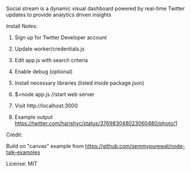 Social stream is a dynamic visual dashboard powered by real-time Twitter updates to provide analytics driven insights


Install Notes:

1. Sign up for Twitter Developer account

2. Update worker/credentials.js 

3. Edit app.js with search criteria

4. Enable debug (optional)

5. Install necessary libraries (listed inside package.json)

6. $>node app.js  //start web server

7. Visit http://localhost:3000 

8. Example output https://twitter.com/harishvc/status/376983048023060480/photo/1

Credit:

Build on "canvas" example from https://github.com/semmypurewal/node-talk-examples 

License: MIT
